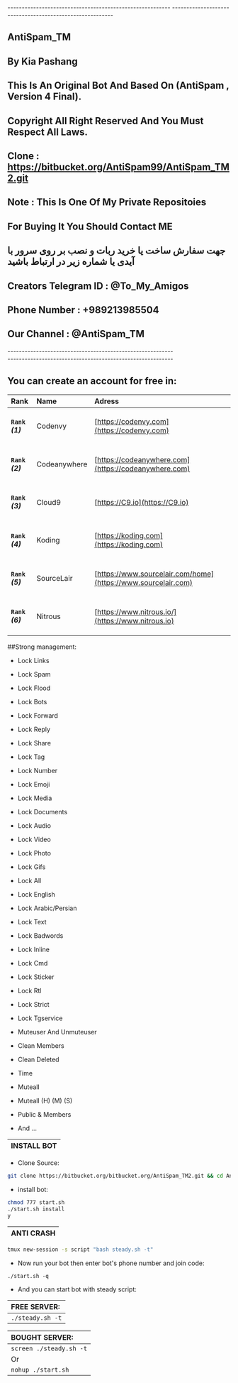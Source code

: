 *---------------------------------------------------------*
*---------------------------------------------------------*

## AntiSpam_TM

## By Kia Pashang

## This Is An Original Bot And Based On (AntiSpam , Version 4 Final).

## Copyright All Right Reserved And You Must Respect All Laws.

## Clone : https://bitbucket.org/AntiSpam99/AntiSpam_TM2.git

## Note : This Is One Of My Private Repositoies

## For Buying It You Should Contact ME 

## جهت سفارش ساخت یا خرید ربات و نصب بر روی سرور با آیدی یا شماره زیر در ارتباط باشید

## Creators Telegram ID : @To_My_Amigos

## Phone Number : +989213985504

## Our Channel : @AntiSpam_TM

*----------------------------------------------------------*		
*----------------------------------------------------------*


## You can create an account for free in:
|Rank | Name | Adress |
|:--------|:----------|:------------|
| <h4>`Rank` _(1)_ | Codenvy | [https://codenvy.com](https://codenvy.com) |
| <h4>`Rank` _(2)_ | Codeanywhere | [https://codeanywhere.com](https://codeanywhere.com) |
| <h4>`Rank` _(3)_ | Cloud9 | [https://C9.io](https://C9.io) |
| <h4>`Rank` _(4)_ | Koding | [https://koding.com](https://koding.com) |
| <h4>`Rank` _(5)_ | SourceLair | [https://www.sourcelair.com/home](https://www.sourcelair.com) |
| <h4>`Rank` _(6)_ | Nitrous | [https://www.nitrous.io/](https://www.nitrous.io) |

##Strong management:
- <p align="left">Lock Links
- <p align="left">Lock Spam
- <p align="left">Lock Flood
- <p align="left">Lock Bots
- <p align="left">Lock Forward
- <p align="left">Lock Reply
- <p align="left">Lock Share
- <p align="left">Lock Tag
- <p align="left">Lock Number
- <p align="left">Lock Emoji
- <p align="left">Lock Media
- <p align="left">Lock Documents
- <p align="left">Lock Audio
- <p align="left">Lock Video
- <p align="left">Lock Photo
- <p align="left">Lock Gifs
- <p align="left">Lock All
- <p align="left">Lock English
- <p align="left">Lock Arabic/Persian
- <p align="left">Lock Text
- <p align="left">Lock Badwords
- <p align="left">Lock Inline
- <p align="left">Lock Cmd
- <p align="left">Lock Sticker
- <p align="left">Lock Rtl
- <p align="left">Lock Strict
- <p align="left">Lock Tgservice
- <p align="left">Muteuser And Unmuteuser
- <p align="left">Clean Members
- <p align="left">Clean Deleted
- <p align="left">Time
- <p align="left">Muteall
- <p align="left">Muteall (H) (M) (S) 
- <p align="left">Public & Members
- <p align="left">And ...



| INSTALL BOT |
|:-----------------------|
- <p align="left">Clone Source:
```sh
git clone https://bitbucket.org/bitbucket.org/AntiSpam_TM2.git && cd AntiSpam_TM2
```
- <p align="left">install bot:
```sh
chmod 777 start.sh
./start.sh install
y
```
| ANTI CRASH |
|:-----------------------|
```sh
tmux new-session -s script "bash steady.sh -t"
```
- <p align="left">Now run your bot then enter bot's phone number and join code:
`./start.sh -q`
- <p align="left">And you can start bot with steady script:

| FREE SERVER: |
|:-----------------------|
| `./steady.sh -t` |

| BOUGHT SERVER: |
|:-----------------------|
| `screen ./steady.sh -t` |
| Or |
| `nohup ./start.sh` |

